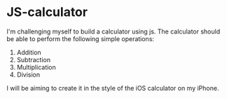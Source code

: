 # JS-calculator
I'm challenging myself to build a calculator using js. The calculator should be able to perform the following simple operations:

1. Addition
2. Subtraction
3. Multiplication
4. Division

I will be aiming to create it in the style of the iOS calculator on my iPhone.
